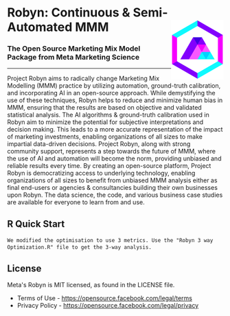 # Robyn: Continuous & Semi-Automated MMM <img src='man/figures/logo.png' align="right" height="139px" />
### The Open Source Marketing Mix Model Package from Meta Marketing Science
---

Project Robyn aims to radically change Marketing Mix Modelling (MMM) practice by utilizing automation, ground-truth calibration, and incorporating AI in an open-source approach. While demystifying the use of these techniques, Robyn helps to reduce and minimize human bias in MMM, ensuring that the results are based on objective and validated statistical analysis. The AI algorithms & ground-truth calibration used in Robyn aim to minimize the potential for subjective interpretations and decision making. This leads to a more accurate representation of the impact of marketing investments, enabling organizations of all sizes to make impartial data-driven decisions. Project Robyn, along with strong community support, represents a step towards the future of MMM, where the use of AI and automation will become the norm, providing unbiased and reliable results every time. By creating an open-source platform, Project Robyn is democratizing access to underlying technology, enabling organizations of all sizes to benefit from unbiased MMM analysis either as final end-users or agencies & consultancies building their own businesses upon Robyn. The data science, the code, and various business case studies are available for everyone to learn from and use.

## R Quick Start
    We modified the optimisation to use 3 metrics. Use the "Robyn 3 way Optimization.R" file to get the 3-way analysis.

## License

Meta's Robyn is MIT licensed, as found in the LICENSE file.

- Terms of Use - https://opensource.facebook.com/legal/terms 
- Privacy Policy - https://opensource.facebook.com/legal/privacy
